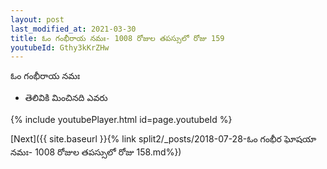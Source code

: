 ```yaml
---
layout: post
last_modified_at: 2021-03-30
title: ఓం గంభీరాయ నమః- 1008 రోజుల తపస్సులో రోజు 159
youtubeId: Gthy3kKrZHw
---
```

 
 
 ఓం గంభీరాయ నమః  
 
 -  తెలివికి మించినది ఎవరు 
 
  
 
  
 
 
 
 
 
 


{% include youtubePlayer.html id=page.youtubeId %}
 
[Next]({{ site.baseurl }}{% link  split2/_posts/2018-07-28-ఓం గంభీర ఘోషయా నమః- 1008 రోజుల తపస్సులో రోజు 158.md%})
 
